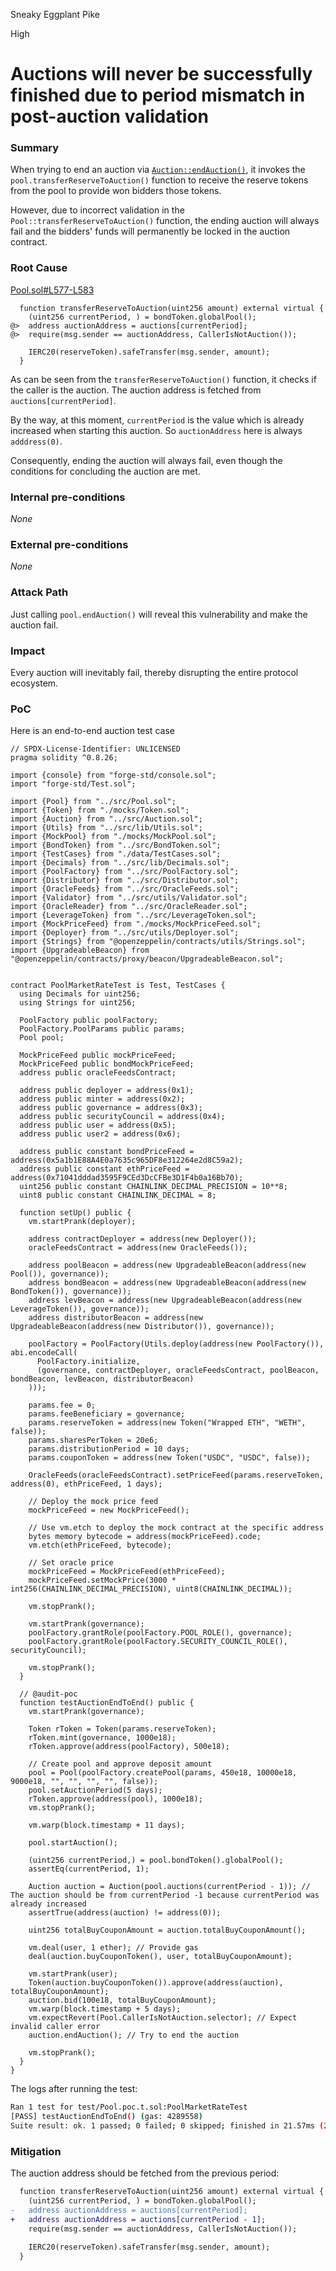 Sneaky Eggplant Pike

High

# Auctions will never be successfully finished due to period mismatch in post-auction validation

### Summary

When trying to end an auction via [`Auction::endAuction()`](https://github.com/sherlock-audit/2024-12-plaza-finance/blob/main/plaza-evm/src/Auction.sol#L336-L350), it invokes the `pool.transferReserveToAuction()` function to receive the reserve tokens from the pool to provide won bidders those tokens.

However, due to incorrect validation in the `Pool::transferReserveToAuction()` function, the ending auction will always fail and the bidders' funds will permanently be locked in the auction contract.

### Root Cause

[Pool.sol#L577-L583](https://github.com/sherlock-audit/2024-12-plaza-finance/blob/main/plaza-evm/src/Pool.sol#L577-L583)

```solidity
  function transferReserveToAuction(uint256 amount) external virtual {
    (uint256 currentPeriod, ) = bondToken.globalPool();
@>  address auctionAddress = auctions[currentPeriod];
@>  require(msg.sender == auctionAddress, CallerIsNotAuction());
    
    IERC20(reserveToken).safeTransfer(msg.sender, amount);
  }
```

As can be seen from the `transferReserveToAuction()` function, it checks if the caller is the auction. The auction address is fetched from `auctions[currentPeriod]`.

By the way, at this moment, `currentPeriod` is the value which is already increased when starting this auction. So `auctionAddress` here is always `adddress(0)`.

Consequently, ending the auction will always fail, even though the conditions for concluding the auction are met.

### Internal pre-conditions

*None*

### External pre-conditions

*None*

### Attack Path

Just calling `pool.endAuction()` will reveal this vulnerability and make the auction fail.

### Impact

Every auction will inevitably fail, thereby disrupting the entire protocol ecosystem.

### PoC

Here is an end-to-end auction test case

```solidity
// SPDX-License-Identifier: UNLICENSED
pragma solidity ^0.8.26;

import {console} from "forge-std/console.sol";
import "forge-std/Test.sol";

import {Pool} from "../src/Pool.sol";
import {Token} from "./mocks/Token.sol";
import {Auction} from "../src/Auction.sol";
import {Utils} from "../src/lib/Utils.sol";
import {MockPool} from "./mocks/MockPool.sol";
import {BondToken} from "../src/BondToken.sol";
import {TestCases} from "./data/TestCases.sol";
import {Decimals} from "../src/lib/Decimals.sol";
import {PoolFactory} from "../src/PoolFactory.sol";
import {Distributor} from "../src/Distributor.sol";
import {OracleFeeds} from "../src/OracleFeeds.sol";
import {Validator} from "../src/utils/Validator.sol";
import {OracleReader} from "../src/OracleReader.sol";
import {LeverageToken} from "../src/LeverageToken.sol";
import {MockPriceFeed} from "./mocks/MockPriceFeed.sol";
import {Deployer} from "../src/utils/Deployer.sol";
import {Strings} from "@openzeppelin/contracts/utils/Strings.sol";
import {UpgradeableBeacon} from "@openzeppelin/contracts/proxy/beacon/UpgradeableBeacon.sol";


contract PoolMarketRateTest is Test, TestCases {
  using Decimals for uint256;
  using Strings for uint256;

  PoolFactory public poolFactory;
  PoolFactory.PoolParams public params;
  Pool pool;

  MockPriceFeed public mockPriceFeed;
  MockPriceFeed public bondMockPriceFeed;
  address public oracleFeedsContract;

  address public deployer = address(0x1);
  address public minter = address(0x2);
  address public governance = address(0x3);
  address public securityCouncil = address(0x4);
  address public user = address(0x5);
  address public user2 = address(0x6);

  address public constant bondPriceFeed = address(0x5a1b1E88A4E0a7635c965DF8e312264e2d8C59a2);
  address public constant ethPriceFeed = address(0x71041dddad3595F9CEd3DcCFBe3D1F4b0a16Bb70);
  uint256 public constant CHAINLINK_DECIMAL_PRECISION = 10**8;
  uint8 public constant CHAINLINK_DECIMAL = 8;

  function setUp() public {
    vm.startPrank(deployer);

    address contractDeployer = address(new Deployer());
    oracleFeedsContract = address(new OracleFeeds());

    address poolBeacon = address(new UpgradeableBeacon(address(new Pool()), governance));
    address bondBeacon = address(new UpgradeableBeacon(address(new BondToken()), governance));
    address levBeacon = address(new UpgradeableBeacon(address(new LeverageToken()), governance));
    address distributorBeacon = address(new UpgradeableBeacon(address(new Distributor()), governance));

    poolFactory = PoolFactory(Utils.deploy(address(new PoolFactory()), abi.encodeCall(
      PoolFactory.initialize, 
      (governance, contractDeployer, oracleFeedsContract, poolBeacon, bondBeacon, levBeacon, distributorBeacon)
    )));

    params.fee = 0;
    params.feeBeneficiary = governance;
    params.reserveToken = address(new Token("Wrapped ETH", "WETH", false));
    params.sharesPerToken = 20e6;
    params.distributionPeriod = 10 days;
    params.couponToken = address(new Token("USDC", "USDC", false));
    
    OracleFeeds(oracleFeedsContract).setPriceFeed(params.reserveToken, address(0), ethPriceFeed, 1 days);

    // Deploy the mock price feed
    mockPriceFeed = new MockPriceFeed();

    // Use vm.etch to deploy the mock contract at the specific address
    bytes memory bytecode = address(mockPriceFeed).code;
    vm.etch(ethPriceFeed, bytecode);

    // Set oracle price
    mockPriceFeed = MockPriceFeed(ethPriceFeed);
    mockPriceFeed.setMockPrice(3000 * int256(CHAINLINK_DECIMAL_PRECISION), uint8(CHAINLINK_DECIMAL));
    
    vm.stopPrank();

    vm.startPrank(governance);
    poolFactory.grantRole(poolFactory.POOL_ROLE(), governance);
    poolFactory.grantRole(poolFactory.SECURITY_COUNCIL_ROLE(), securityCouncil);

    vm.stopPrank();
  }

  // @audit-poc
  function testAuctionEndToEnd() public {
    vm.startPrank(governance);

    Token rToken = Token(params.reserveToken);
    rToken.mint(governance, 1000e18);
    rToken.approve(address(poolFactory), 500e18);

    // Create pool and approve deposit amount
    pool = Pool(poolFactory.createPool(params, 450e18, 10000e18, 9000e18, "", "", "", "", false));
    pool.setAuctionPeriod(5 days);
    rToken.approve(address(pool), 1000e18);
    vm.stopPrank();

    vm.warp(block.timestamp + 11 days);

    pool.startAuction();

    (uint256 currentPeriod,) = pool.bondToken().globalPool();
    assertEq(currentPeriod, 1);
    
    Auction auction = Auction(pool.auctions(currentPeriod - 1)); // The auction should be from currentPeriod -1 because currentPeriod was already increased
    assertTrue(address(auction) != address(0));

    uint256 totalBuyCouponAmount = auction.totalBuyCouponAmount();

    vm.deal(user, 1 ether); // Provide gas
    deal(auction.buyCouponToken(), user, totalBuyCouponAmount);

    vm.startPrank(user);
    Token(auction.buyCouponToken()).approve(address(auction), totalBuyCouponAmount);
    auction.bid(100e18, totalBuyCouponAmount);
    vm.warp(block.timestamp + 5 days);
    vm.expectRevert(Pool.CallerIsNotAuction.selector); // Expect invalid caller error
    auction.endAuction(); // Try to end the auction
    
    vm.stopPrank();
  }
}
```

The logs after running the test:
```bash
Ran 1 test for test/Pool.poc.t.sol:PoolMarketRateTest
[PASS] testAuctionEndToEnd() (gas: 4289558)
Suite result: ok. 1 passed; 0 failed; 0 skipped; finished in 21.57ms (20.20ms CPU time)
```

### Mitigation

The auction address should be fetched from the previous period:

```diff
  function transferReserveToAuction(uint256 amount) external virtual {
    (uint256 currentPeriod, ) = bondToken.globalPool();
-   address auctionAddress = auctions[currentPeriod];
+   address auctionAddress = auctions[currentPeriod - 1];
    require(msg.sender == auctionAddress, CallerIsNotAuction());
    
    IERC20(reserveToken).safeTransfer(msg.sender, amount);
  }
```